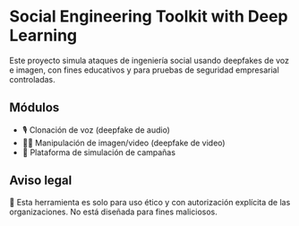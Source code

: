 # Social Engineering Toolkit with Deep Learning

Este proyecto simula ataques de ingeniería social usando deepfakes de voz e imagen, con fines educativos y para pruebas de seguridad empresarial controladas.

## Módulos
- 🎙️ Clonación de voz (deepfake de audio)
- 🧑‍💻 Manipulación de imagen/video (deepfake de video)
- 🧪 Plataforma de simulación de campañas

## Aviso legal
🚨 Esta herramienta es solo para uso ético y con autorización explícita de las organizaciones. No está diseñada para fines maliciosos.
